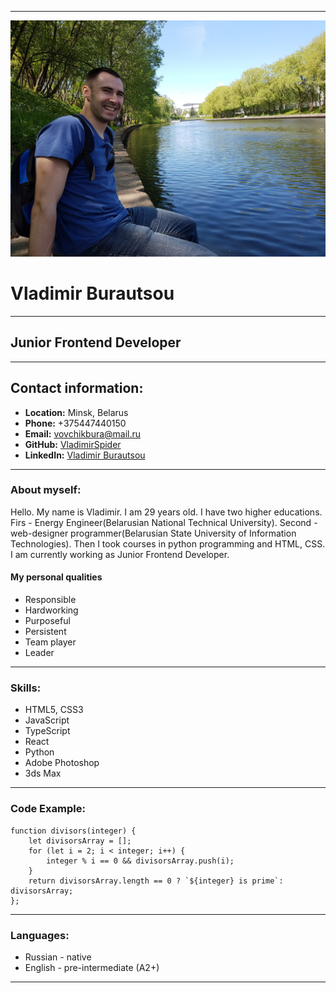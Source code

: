 ***
![Vladimir](./photo.jpg)
# Vladimir Burautsou
***
## Junior Frontend Developer
***
## Contact information:
* **Location:** Minsk, Belarus
* **Phone:** +375447440150
* **Email:** vovchikbura@mail.ru
* **GitHub:** [VladimirSpider](https://github.com/VladimirSpider)
* **LinkedIn:** [Vladimir Burautsou](https://www.linkedin.com/in/vladimir-burautsou-54560920b/)
***
### About myself:

Hello. My name is Vladimir. I am 29 years old. I have two higher educations.
Firs - Energy Engineer(Belarusian National Technical University). Second - web-designer programmer(Belarusian State University of Information Technologies).
Then I took courses in python programming and HTML, CSS. I am currently working as Junior Frontend Developer.

#### My personal qualities

* Responsible
* Hardworking
* Purposeful
* Persistent
* Team player
* Leader
***
### Skills:
* HTML5, CSS3
* JavaScript
* TypeScript
* React
* Python
* Adobe Photoshop
* 3ds Max
***
### Code Example:
```
function divisors(integer) {
    let divisorsArray = [];
    for (let i = 2; i < integer; i++) {
        integer % i == 0 && divisorsArray.push(i); 
    }
    return divisorsArray.length == 0 ? `${integer} is prime`: divisorsArray;
};
``` 
***
### Languages:
* Russian - native
* English - pre-intermediate (A2+)
***


